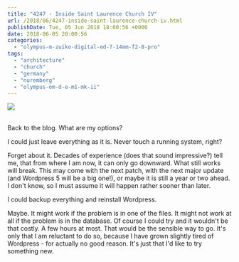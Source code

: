 ```yaml
---
title: "4247 - Inside Saint Laurence Church IV"
url: /2018/06/4247-inside-saint-laurence-church-iv.html
publishDate: Tue, 05 Jun 2018 18:00:56 +0000
date: 2018-06-05 20:00:56
categories: 
  - "olympus-m-zuiko-digital-ed-7-14mm-f2-8-pro"
tags: 
  - "architecture"
  - "church"
  - "germany"
  - "nuremberg"
  - "olympus-om-d-e-m1-mk-ii"
---
```

<div class="container">
<div class="center"><a target="_blank" href="https://d25zfm9zpd7gm5.cloudfront.net/1200x1200/2017/20170620_131133_lr.jpg"><img class="webfeedsFeaturedVisual" src="https://d25zfm9zpd7gm5.cloudfront.net/0600x0600/2017/20170620_131133_lr.jpg" /></a></div>
</div>
<br />

Back to the blog. What are my options?

I could just leave everything as it is. Never touch a running system, right?

Forget about it. Decades of experience (does that sound impressive?) tell me, that from where I am now, it can only go downward. What still works will break. This may come with the next patch, with the next major update (and Wordpress 5 will be a big one!), or maybe it is still a year or two ahead. I don't know, so I must assume it will happen rather sooner than later.

I could backup everything and reinstall Wordpress.

Maybe. It might work if the problem is in one of the files. It might not work at all if the problem is in the database. Of course I could try and it wouldn't be that costly. A few hours at most. That would be the sensible way to go. It's only that I am reluctant to do so, because I have grown slightly tired of Wordpress - for actually no good reason. It's just that I'd like to try something new.
